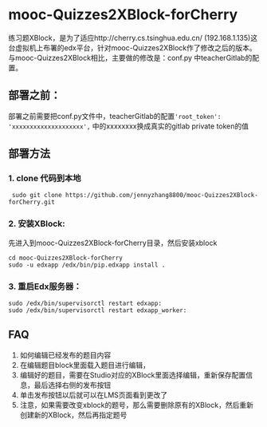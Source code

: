 # mooc-Quizzes2XBlock-forCherry
练习题XBlock，是为了适应http://cherry.cs.tsinghua.edu.cn/ (192.168.1.135)这台虚拟机上布署的edx平台，针对mooc-Quizzes2XBlock作了修改之后的版本。与mooc-Quizzes2XBlock相比，主要做的修改是：conf.py 中teacherGitlab的配置。

## 部署之前：


部署之前需要把conf.py文件中，teacherGitlab的配置`'root_token': 'xxxxxxxxxxxxxxxxxxxx',` 中的xxxxxxxx换成真实的gitlab private token的值

## 部署方法

### 1. clone 代码到本地

  ` sudo git clone https://github.com/jennyzhang8800/mooc-Quizzes2XBlock-forCherry.git`
   
### 2. 安装XBlock:

先进入到mooc-Quizzes2XBlock-forCherry目录，然后安装xblock
```
cd mooc-Quizzes2XBlock-forCherry
sudo -u edxapp /edx/bin/pip.edxapp install .
```

### 3. 重启Edx服务器：

```
sudo /edx/bin/supervisorctl restart edxapp:
sudo /edx/bin/supervisorctl restart edxapp_worker:
```



## FAQ

1. 如何编辑已经发布的题目内容
2. 在编辑题目block里面载入题目进行编辑，
3. 编辑好的题目，需要在Studio对应的XBlock里面选择编辑，重新保存配置信息，最后选择右侧的发布按钮
4. 单击发布按钮以后就可以在LMS页面看到更改了
5. 注意，如果需要改变xblock的题号，那么需要删除原有的XBlock，然后重新创建新的XBlock，然后再指定题号
